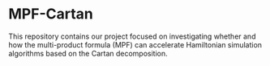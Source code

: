 # MPF-Cartan
This repository contains our project focused on investigating whether and how the multi-product formula (MPF) can accelerate Hamiltonian simulation algorithms based on the Cartan decomposition.
